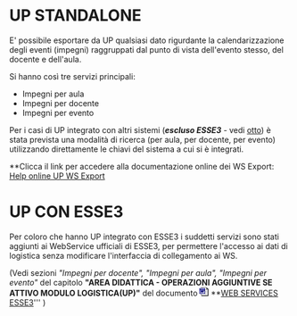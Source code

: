 ﻿
# UP STANDALONE

E' possibile esportare da UP qualsiasi dato rigurdante la calendarizzazione degli eventi (impegni) raggruppati 
dal punto di vista dell'evento stesso, del docente e dell'aula.

Si hanno così tre servizi principali:

  *  Impegni per aula
  *  Impegni per docente
  *  Impegni per evento

Per i casi di UP integrato con altri sistemi (_**escluso ESSE3**_ - vedi [otto](#esse3)) è stata prevista una modalità di 
ricerca (per aula, per docente, per evento) utilizzando direttamente le chiavi del sistema a cui si è integrati.

**Clicca il link per accedere alla documentazione online dei WS Export: [Help online UP WS Export](http://doc.apexnet.it/public/Pages/UP/UP_WS_HELP/Index.html.md)


# UP CON ESSE3

Per coloro che hanno UP integrato con ESSE3 i suddetti servizi sono stati aggiunti ai WebService ufficiali di ESSE3,
per permettere l'accesso ai dati di logistica senza modificare l'interfaccia di collegamento ai WS.

(Vedi sezioni _"Impegni per docente", "Impegni per aula", "Impegni per evento"_ 
del capitolo **"AREA DIDATTICA - OPERAZIONI AGGIUNTIVE SE ATTIVO MODULO LOGISTICA(UP)"**
del documento ![](uploads/images/word_mio.gif) **[WEB SERVICES ESSE3](../Attachments/UP.up_ws_export/WebServices_ESSE3.doc.md)''' )
